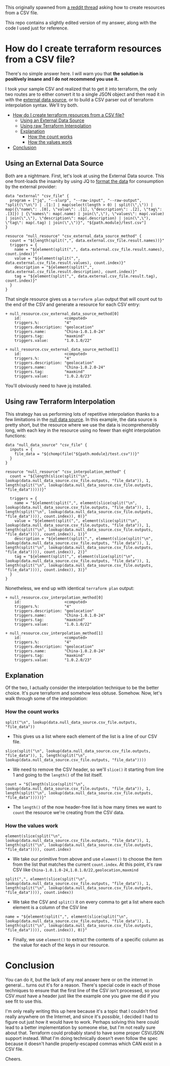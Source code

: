 This originally spawned from [a reddit thread](https://www.reddit.com/r/Terraform/comments/8h7k9v/how_to_create_large_number_of_resoucres_in/) asking how to create resources from a CSV file.

This repo contains a slightly edited version of my answer, along with the code I used just for reference.

# How do I create terraform resources from a CSV file?

There's no simple answer here.  I will warn you that **the solution is positively insane and I do not recommend you use it.**

I took your sample CSV and realized that to get it into terraform, the only two routes are to either convert it to a single JSON object and then read it in with the [external data source](https://www.terraform.io/docs/providers/external/data_source.html),  or to build a CSV parser out of terraform interpolation syntax. We'll try both.

<!-- TOC depthFrom:1 depthTo:6 withLinks:1 updateOnSave:1 orderedList:0 -->

- [How do I create terraform resources from a CSV file?](#how-do-i-create-terraform-resources-from-a-csv-file)
	- [Using an External Data Source](#using-an-external-data-source)
	- [Using raw Terraform Interpolation](#using-raw-terraform-interpolation)
	- [Explanation](#explanation)
		- [How the count works](#how-the-count-works)
		- [How the values work](#how-the-values-work)
- [Conclusion](#conclusion)

<!-- /TOC -->

## Using an External Data Source

Both are a nightmare. First, let's look at using the External Data source. This one front-loads the insanity by using JQ to [format the data](https://pastebin.com/FPXY6qhV) for consumption by the external provider:

```hcl
data "external" "csv_file" {
  program = ["jq", "--slurp", "--raw-input", "--raw-output", "split(\"\n\") | .[1:] | map(select(length > 0) | split(\",\")) | map({\"name\": .[0], \"value\": .[1], \"description\": .[2], \"tag\": .[3]}) | {\"names\": map(.name) | join(\",\"), \"values\": map(.value) | join(\",\"), \"description\": map(.description) | join(\",\"), \"tag\": map(.tag) | join(\",\")}", "${path.module}/test.csv"]
}

resource "null_resource" "csv_external_data_source_method" {
  count = "${length(split(",", data.external.csv_file.result.names))}"
  triggers = {
    name = "${element(split(",", data.external.csv_file.result.names), count.index)}"
    value = "${element(split(",", data.external.csv_file.result.values), count.index)}"
    description = "${element(split(",", data.external.csv_file.result.description), count.index)}"
    tag = "${element(split(",", data.external.csv_file.result.tag), count.index)}"
  }
}
```

That single resource gives us a `terraform plan` output that will count out to the end of the CSV and generate a resource for each CSV entry:

```
+ null_resource.csv_external_data_source_method[0]
    id:                   <computed>
    triggers.%:           "4"
    triggers.description: "geolocation"
    triggers.name:        "China-1.0.1.0-24"
    triggers.tag:         "maxmind"
    triggers.value:       "1.0.1.0/22"

+ null_resource.csv_external_data_source_method[1]
    id:                   <computed>
    triggers.%:           "4"
    triggers.description: "geolocation"
    triggers.name:        "China-1.0.2.0-24"
    triggers.tag:         "maxmind"
    triggers.value:       "1.0.2.0/23"
```

You'll obviously need to have jq installed.

## Using raw Terraform Interpolation


This strategy has us performing lots of repetitive interpolation thanks to a few limitations in the [null data source](https://www.terraform.io/docs/providers/null/data_source.html). In this example, the data source is pretty short, but the resource where we use the data is incomprehensibly long, with each key in the resource using no fewer than eight interpolation functions:

```hcl
data "null_data_source" "csv_file" {
  inputs = {
    file_data = "${chomp(file("${path.module}/test.csv"))}"
  }
}

resource "null_resource" "csv_interpolation_method" {
  count = "${length(slice(split("\n", lookup(data.null_data_source.csv_file.outputs, "file_data")), 1, length(split("\n", lookup(data.null_data_source.csv_file.outputs, "file_data")))))}"

  triggers = {
    name = "${element(split(",", element(slice(split("\n", lookup(data.null_data_source.csv_file.outputs, "file_data")), 1, length(split("\n", lookup(data.null_data_source.csv_file.outputs, "file_data")))), count.index)), 0)}"
    value = "${element(split(",", element(slice(split("\n", lookup(data.null_data_source.csv_file.outputs, "file_data")), 1, length(split("\n", lookup(data.null_data_source.csv_file.outputs, "file_data")))), count.index)), 1)}"
    description = "${element(split(",", element(slice(split("\n", lookup(data.null_data_source.csv_file.outputs, "file_data")), 1, length(split("\n", lookup(data.null_data_source.csv_file.outputs, "file_data")))), count.index)), 2)}"
    tag = "${element(split(",", element(slice(split("\n", lookup(data.null_data_source.csv_file.outputs, "file_data")), 1, length(split("\n", lookup(data.null_data_source.csv_file.outputs, "file_data")))), count.index)), 3)}"
  }
}
```

Nonetheless, we end up with identical `terraform plan` output:

```
+ null_resource.csv_interpolation_method[0]
    id:                   <computed>
    triggers.%:           "4"
    triggers.description: "geolocation"
    triggers.name:        "China-1.0.1.0-24"
    triggers.tag:         "maxmind"
    triggers.value:       "1.0.1.0/22"

+ null_resource.csv_interpolation_method[1]
    id:                   <computed>
    triggers.%:           "4"
    triggers.description: "geolocation"
    triggers.name:        "China-1.0.2.0-24"
    triggers.tag:         "maxmind"
    triggers.value:       "1.0.2.0/23"
```

## Explanation


Of the two, I actually consider the interpolation technique to be the better choice. It's pure terraform and somehow less obtuse. Somehow. Now, let's walk through some of the interpolation:

### How the count works

```hcl
split("\n", lookup(data.null_data_source.csv_file.outputs, "file_data"))
```

* This gives us a list where each element of the list is a line of our CSV file.

```hcl
slice(split("\n", lookup(data.null_data_source.csv_file.outputs, "file_data")), 1, length(split("\n", lookup(data.null_data_source.csv_file.outputs, "file_data"))))
```

* We need to remove the CSV header, so we'll `slice()` it starting from line 1 and going to the `length()` of the list itself.

```hcl
count = "${length(slice(split("\n", lookup(data.null_data_source.csv_file.outputs, "file_data")), 1, length(split("\n", lookup(data.null_data_source.csv_file.outputs, "file_data")))))}"
```

* The `length()` of the now header-free list is how many times we want to `count` the resource we're creating from the CSV data.

### How the values work

```hcl
element(slice(split("\n", lookup(data.null_data_source.csv_file.outputs, "file_data")), 1, length(split("\n", lookup(data.null_data_source.csv_file.outputs, "file_data")))), count.index)
```

* We take our primitive from above and use `element()` to choose the item from the list that matches the current `count.index`. At this point, it's raw CSV like `China-1.0.1.0-24,1.0.1.0/22,geolocation,maxmind`

```hcl
split(",", element(slice(split("\n", lookup(data.null_data_source.csv_file.outputs, "file_data")), 1, length(split("\n", lookup(data.null_data_source.csv_file.outputs, "file_data")))), count.index))
```

* We take the CSV and `split()` it on every comma to get a list where each element is a column of the CSV line

```hcl
name = "${element(split(",", element(slice(split("\n", lookup(data.null_data_source.csv_file.outputs, "file_data")), 1, length(split("\n", lookup(data.null_data_source.csv_file.outputs, "file_data")))), count.index)), 0)}"
```

* Finally, we use `element()` to extract the contents of a specific column as the value for each of the keys in our resource.


# Conclusion


You can do it, but the lack of any real answer here or on the internet in general... turns out it's for a reason.  There's special code in each of those techniques to ensure that the first line of the CSV isn't processed, so your CSV _must_ have a header just like the example one you gave me did if you see fit to use this.

I'm only really writing this up here because it's a topic that I couldn't find really anywhere on the Internet, and since it's _possible_, I decided I had to figure out just how it would have to work.  Perhaps solving this here could lead to a better implementation by someone else, but I'm not really sure about that.  Terraform could probably stand to have some proper CSV/JSON support instead.  What I'm doing technically doesn't even follow the spec because it doesn't handle properly-escaped commas which CAN exist in a CSV file.

Cheers.
